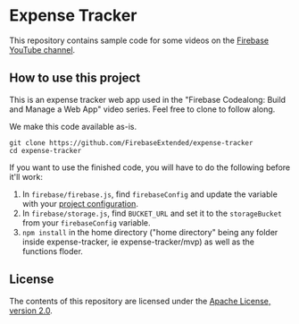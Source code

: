 # Expense Tracker

This repository contains sample code for some videos on the [Firebase
YouTube channel](https://www.youtube.com/c/firebase).

## How to use this project

This is an expense tracker web app used in the "Firebase Codealong: Build and Manage a Web App" video series. Feel free to clone to follow along.

We make this code available as-is.


``` shell
git clone https://github.com/FirebaseExtended/expense-tracker
cd expense-tracker
```

If you want to use the finished code, you will have to do the following before it'll work:
1. In `firebase/firebase.js`, find `firebaseConfig` and update the variable with your [project configuration](https://firebase.google.com/docs/web/setup). 
2. In `firebase/storage.js`, find `BUCKET_URL` and set it to the `storageBucket` from your `firebaseConfig` variable.
3. `npm install` in the home directory ("home directory" being any folder inside expense-tracker, ie expense-tracker/mvp) as well as the functions floder.

## License

The contents of this repository are licensed under the
[Apache License, version 2.0](http://www.apache.org/licenses/LICENSE-2.0).
